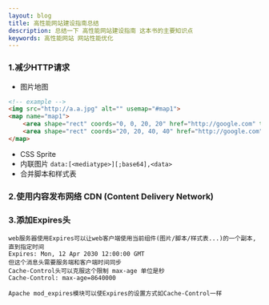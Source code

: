 ```yaml
---
layout: blog
title: 高性能网站建设指南总结
description: 总结一下 高性能网站建设指南 这本书的主要知识点
keywords: 高性能网站 网站性能优化
---
```


### 1.减少HTTP请求
* 图片地图
```html
<!-- example -->
<img src="http://a.a.jpg" alt="" usemap="#map1">
<map name="map1">
    <area shape="rect" coords="0, 0, 20, 20" href="http://google.com" title="google">
    <area shape="rect" coords="20, 20, 40, 40" href="http://google.com" title="google1">
</map>
```
* CSS Sprite
* 内联图片 `data:[<mediatype>][;base64],<data>`
* 合并脚本和样式表

### 2.使用内容发布网络 CDN (Content Delivery Network)

### 3.添加Expires头
```text
web服务器使用Expires可以让web客户端使用当前组件(图片/脚本/样式表...)的一个副本,直到指定时间
Expires: Mon, 12 Apr 2030 12:00:00 GMT
但这个消息头需要服务端和客户端时间同步
Cache-Control头可以克服这个限制 max-age 单位是秒
Cache-Control: max-age=8640000

Apache mod_expires模块可以使Expires的设置方式如Cache-Control一样
```


